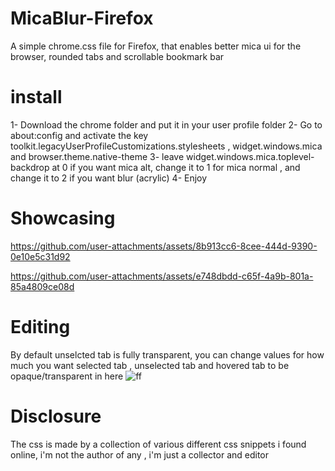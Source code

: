 # MicaBlur-Firefox
A simple chrome.css file for Firefox, that enables better mica ui for the browser, rounded tabs and scrollable bookmark bar


# install

1- Download the chrome folder and put it in your user profile folder
2- Go to about:config and activate the key toolkit.legacyUserProfileCustomizations.stylesheets , widget.windows.mica and browser.theme.native-theme
3- leave widget.windows.mica.toplevel-backdrop at 0 if you want mica alt, change it to 1 for mica normal , and change it to 2 if you want blur (acrylic)
4- Enjoy

# Showcasing

https://github.com/user-attachments/assets/8b913cc6-8cee-444d-9390-0e10e5c31d92


https://github.com/user-attachments/assets/e748dbdd-c65f-4a9b-801a-85a4809ce08d

# Editing 
By default unselcted tab is fully transparent, you can change values for how much you want selected tab  , unselected tab and hovered tab to be opaque/transparent in here 
![ff](https://github.com/user-attachments/assets/453fba24-2309-42ae-a2d6-6ef4b9a0a0f9)


# Disclosure

The css is made by a collection of various different css snippets i found online, i'm not the author of any , i'm just a collector and editor
